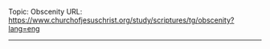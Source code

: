 Topic: Obscenity
URL: https://www.churchofjesuschrist.org/study/scriptures/tg/obscenity?lang=eng

---


